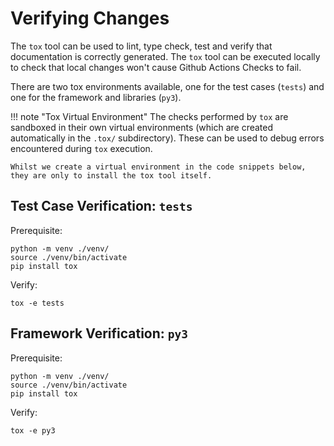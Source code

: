 # Verifying Changes

The `tox` tool can be used to lint, type check, test and verify that documentation is correctly generated. The `tox` tool can be executed locally to check that local changes won't cause Github Actions Checks to fail.

There are two tox environments available, one for the test cases (`tests`) and one for the framework and libraries (`py3`).

!!! note "Tox Virtual Environment"
    The checks performed by `tox` are sandboxed in their own virtual environments (which are created automatically in the `.tox/` subdirectory). These can be used to debug errors encountered during `tox` execution.

    Whilst we create a virtual environment in the code snippets below, they are only to install the tox tool itself.

## Test Case Verification: `tests`

Prerequisite:
```console
python -m venv ./venv/
source ./venv/bin/activate
pip install tox
```
Verify:
```
tox -e tests
```

## Framework Verification: `py3`

Prerequisite:
```console
python -m venv ./venv/
source ./venv/bin/activate
pip install tox
```
Verify:
```console
tox -e py3
```
